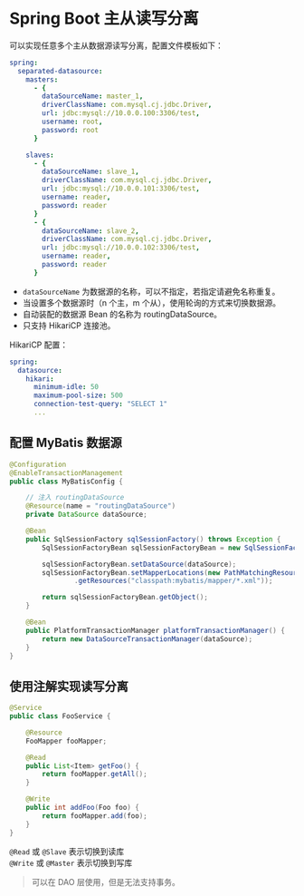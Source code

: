 # Spring Boot 主从读写分离

可以实现任意多个主从数据源读写分离，配置文件模板如下：

```yaml
spring:
  separated-datasource:
    masters:
      - {
        dataSourceName: master_1,
        driverClassName: com.mysql.cj.jdbc.Driver,
        url: jdbc:mysql://10.0.0.100:3306/test,
        username: root,
        password: root
      }

    slaves:
      - {
        dataSourceName: slave_1,
        driverClassName: com.mysql.cj.jdbc.Driver,
        url: jdbc:mysql://10.0.0.101:3306/test,
        username: reader,
        password: reader
      }
      - {
        dataSourceName: slave_2,
        driverClassName: com.mysql.cj.jdbc.Driver,
        url: jdbc:mysql://10.0.0.102:3306/test,
        username: reader,
        password: reader
      }
```

- `dataSourceName` 为数据源的名称，可以不指定，若指定请避免名称重复。
- 当设置多个数据源时（n 个主，m 个从），使用轮询的方式来切换数据源。
- 自动装配的数据源 Bean 的名称为 routingDataSource。
- 只支持 HikariCP 连接池。

HikariCP 配置：

```yaml
spring:
  datasource:
    hikari:
      minimum-idle: 50
      maximum-pool-size: 500
      connection-test-query: "SELECT 1"
      ...
```

## 配置 MyBatis 数据源

```java
@Configuration
@EnableTransactionManagement
public class MyBatisConfig {

    // 注入 routingDataSource
    @Resource(name = "routingDataSource")
    private DataSource dataSource;

    @Bean
    public SqlSessionFactory sqlSessionFactory() throws Exception {
        SqlSessionFactoryBean sqlSessionFactoryBean = new SqlSessionFactoryBean();

        sqlSessionFactoryBean.setDataSource(dataSource);
        sqlSessionFactoryBean.setMapperLocations(new PathMatchingResourcePatternResolver()
                .getResources("classpath:mybatis/mapper/*.xml"));

        return sqlSessionFactoryBean.getObject();
    }

    @Bean
    public PlatformTransactionManager platformTransactionManager() {
        return new DataSourceTransactionManager(dataSource);
    }
}
```

## 使用注解实现读写分离

```java
@Service
public class FooService {

    @Resource
    FooMapper fooMapper;

    @Read
    public List<Item> getFoo() {
        return fooMapper.getAll();
    }

    @Write
    public int addFoo(Foo foo) {
        return fooMapper.add(foo);
    }
}
```

`@Read` 或 `@Slave` 表示切换到读库  
`@Write` 或 `@Master` 表示切换到写库  

> 可以在 DAO 层使用，但是无法支持事务。